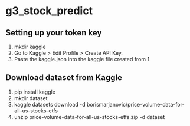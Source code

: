 # g3_stock_predict

## Setting up your token key
1. mkdir kaggle
2. Go to Kaggle > Edit Profile > Create API Key.
3. Paste the kaggle.json into the kaggle file created from 1.

## Download dataset from Kaggle

1. pip install kaggle
2. mkdir dataset
3. kaggle datasets download -d borismarjanovic/price-volume-data-for-all-us-stocks-etfs
4. unzip price-volume-data-for-all-us-stocks-etfs.zip -d dataset


